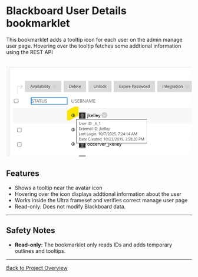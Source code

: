 # Blackboard User Details bookmarklet

This bookmarklet adds a tooltip icon for each user on the admin manage user page. 
Hovering over the tooltip fetches some addtional information using the REST API

![Alt text](screencap.png)
---

## Features

- Shows a tooltip near the avatar icon
- Hovering over the icon displays addtional information about the user
- Works inside the Ultra frameset and verifies correct manage user page 
- Read-only: Does not modify Blackboard data.

---

## Safety Notes

- **Read-only:** The bookmarklet only reads IDs and adds temporary outlines and tooltips.

---

[Back to Project Overview](../README.md)
